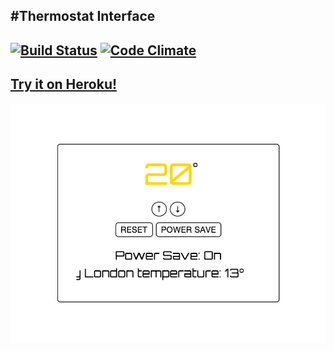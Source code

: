 #Thermostat Interface
-----
[![Build Status](https://travis-ci.org/armi1189/Thermostat_Interface.svg?branch=master)](https://travis-ci.org/armi1189/Thermostat_Interface) [![Code Climate](https://codeclimate.com/github/armi1189/Thermostat_Interface/badges/gpa.svg)](https://codeclimate.com/github/armi1189/Thermostat_Interface)
-----
[Try it on Heroku!](https://peaceful-eyrie-4523.herokuapp.com/)
-----
![Thermostat](https://github.com/armi1189/Thermostat_Interface/blob/master/public/img/thermostat1.jpg)
